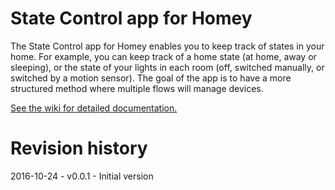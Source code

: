 # State Control app for Homey

The State Control app for Homey enables you to keep track of states in your home. For example, you can keep track of a home state (at home, away or sleeping), or the state of your lights in each room (off, switched manually, or switched by a motion sensor).
The goal of the app is to have a more structured method where multiple flows will manage devices.

[See the wiki for detailed documentation.](https://github.com/SergeRegoor/nl.regoor.statecontrol/wiki)

# Revision history

2016-10-24 - v0.0.1 - Initial version

